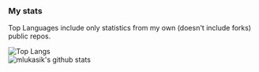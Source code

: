 ### My stats

Top Languages include only statistics from my own (doesn't include forks) public repos.  

![Top Langs](https://github-readme-stats.vercel.app/api/top-langs/?username=mlukasik-dev&count_private=true)  
![mlukasik's github stats](https://github-readme-stats.vercel.app/api?username=mlukasik-dev&count_private=true)

